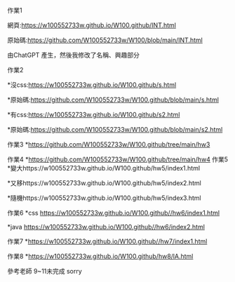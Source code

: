 作業1

網頁:https://w100552733w.github.io/W100.github/INT.html

原始碼:https://github.com/W100552733w/W100/blob/main/INT.html

由ChatGPT 產生，然後我修改了名稱、興趣部分

作業2

*沒css:https://w100552733w.github.io/W100.github/s.html

*原始碼:https://github.com/W100552733w/W100.github/blob/main/s.html

*有css:https://w100552733w.github.io/W100.github/s2.html

*原始碼:https://github.com/W100552733w/W100.github/blob/main/s2.html

作業3
*https://github.com/W100552733w/W100.github/tree/main/hw3

作業4
*https://github.com/W100552733w/W100.github/tree/main/hw4
作業5 
*變大https://w100552733w.github.io/W100.github/hw5/index1.html

*又移https://w100552733w.github.io/W100.github/hw5/index2.html

*隨機https://w100552733w.github.io/W100.github/hw5/index3.html


作業6 
*css https://w100552733w.github.io/W100.github//hw6/index1.html

*java https://w100552733w.github.io/W100.github//hw6/index2.html


作業7 
*https://w100552733w.github.io/W100.github//hw7/index1.html

作業8
*https://w100552733w.github.io/W100.github/hw8/lA.html

參考老師
9~11未完成 sorry
